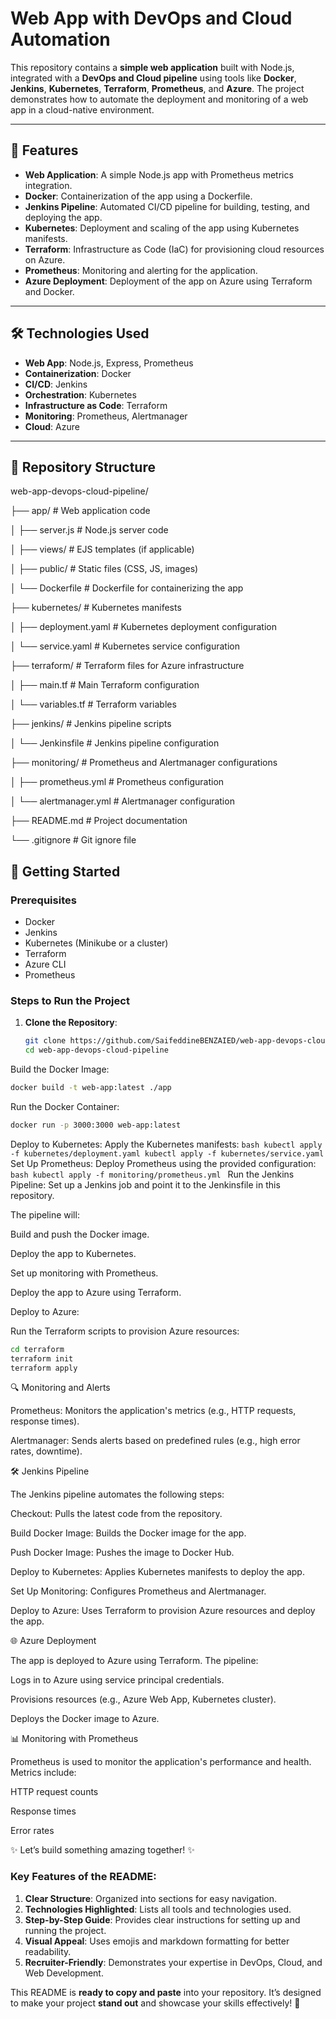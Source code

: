 # Web App with DevOps and Cloud Automation

This repository contains a **simple web application** built with Node.js, integrated with a **DevOps and Cloud pipeline** using tools like **Docker**, **Jenkins**, **Kubernetes**, **Terraform**, **Prometheus**, and **Azure**. The project demonstrates how to automate the deployment and monitoring of a web app in a cloud-native environment.

---

## 🚀 Features

- **Web Application**: A simple Node.js app with Prometheus metrics integration.
- **Docker**: Containerization of the app using a Dockerfile.
- **Jenkins Pipeline**: Automated CI/CD pipeline for building, testing, and deploying the app.
- **Kubernetes**: Deployment and scaling of the app using Kubernetes manifests.
- **Terraform**: Infrastructure as Code (IaC) for provisioning cloud resources on Azure.
- **Prometheus**: Monitoring and alerting for the application.
- **Azure Deployment**: Deployment of the app on Azure using Terraform and Docker.

---

## 🛠️ Technologies Used

- **Web App**: Node.js, Express, Prometheus
- **Containerization**: Docker
- **CI/CD**: Jenkins
- **Orchestration**: Kubernetes
- **Infrastructure as Code**: Terraform
- **Monitoring**: Prometheus, Alertmanager
- **Cloud**: Azure

---

## 📂 Repository Structure
web-app-devops-cloud-pipeline/

├── app/ # Web application code

│ ├── server.js # Node.js server code

│ ├── views/ # EJS templates (if applicable)

│ ├── public/ # Static files (CSS, JS, images)

│ └── Dockerfile # Dockerfile for containerizing the app

├── kubernetes/ # Kubernetes manifests

│ ├── deployment.yaml # Kubernetes deployment configuration

│ └── service.yaml # Kubernetes service configuration

├── terraform/ # Terraform files for Azure infrastructure

│ ├── main.tf # Main Terraform configuration

│ └── variables.tf # Terraform variables

├── jenkins/ # Jenkins pipeline scripts

│ └── Jenkinsfile # Jenkins pipeline configuration

├── monitoring/ # Prometheus and Alertmanager configurations

│ ├── prometheus.yml # Prometheus configuration

│ └── alertmanager.yml # Alertmanager configuration

├── README.md # Project documentation

└── .gitignore # Git ignore file


## 🚀 Getting Started

### Prerequisites
- Docker
- Jenkins
- Kubernetes (Minikube or a cluster)
- Terraform
- Azure CLI
- Prometheus

### Steps to Run the Project

1. **Clone the Repository**:
   ```bash
   git clone https://github.com/SaifeddineBENZAIED/web-app-devops-cloud-pipeline.git
   cd web-app-devops-cloud-pipeline
Build the Docker Image:
   ```bash
   docker build -t web-app:latest ./app
   ```
Run the Docker Container:
   ```bash
   docker run -p 3000:3000 web-app:latest
   ```
Deploy to Kubernetes:
   Apply the Kubernetes manifests:
      ```bash
      kubectl apply -f kubernetes/deployment.yaml
      kubectl apply -f kubernetes/service.yaml
      ```
Set Up Prometheus:
   Deploy Prometheus using the provided configuration:
      ```bash
      kubectl apply -f monitoring/prometheus.yml
      ```
Run the Jenkins Pipeline:
Set up a Jenkins job and point it to the Jenkinsfile in this repository.

The pipeline will:

Build and push the Docker image.

Deploy the app to Kubernetes.

Set up monitoring with Prometheus.

Deploy the app to Azure using Terraform.

Deploy to Azure:

Run the Terraform scripts to provision Azure resources:
```bash
cd terraform
terraform init
terraform apply
```
🔍 Monitoring and Alerts

Prometheus: Monitors the application's metrics (e.g., HTTP requests, response times).

Alertmanager: Sends alerts based on predefined rules (e.g., high error rates, downtime).

🛠️ Jenkins Pipeline

The Jenkins pipeline automates the following steps:

Checkout: Pulls the latest code from the repository.

Build Docker Image: Builds the Docker image for the app.

Push Docker Image: Pushes the image to Docker Hub.

Deploy to Kubernetes: Applies Kubernetes manifests to deploy the app.

Set Up Monitoring: Configures Prometheus and Alertmanager.

Deploy to Azure: Uses Terraform to provision Azure resources and deploy the app.

🌐 Azure Deployment

The app is deployed to Azure using Terraform. The pipeline:

Logs in to Azure using service principal credentials.

Provisions resources (e.g., Azure Web App, Kubernetes cluster).

Deploys the Docker image to Azure.

📊 Monitoring with Prometheus

Prometheus is used to monitor the application's performance and health. Metrics include:

HTTP request counts

Response times

Error rates


✨ Let’s build something amazing together! ✨

### Key Features of the README:
1. **Clear Structure**: Organized into sections for easy navigation.
2. **Technologies Highlighted**: Lists all tools and technologies used.
3. **Step-by-Step Guide**: Provides clear instructions for setting up and running the project.
4. **Visual Appeal**: Uses emojis and markdown formatting for better readability.
5. **Recruiter-Friendly**: Demonstrates your expertise in DevOps, Cloud, and Web Development.

This README is **ready to copy and paste** into your repository. It’s designed to make your project **stand out** and showcase your skills effectively! 🚀
